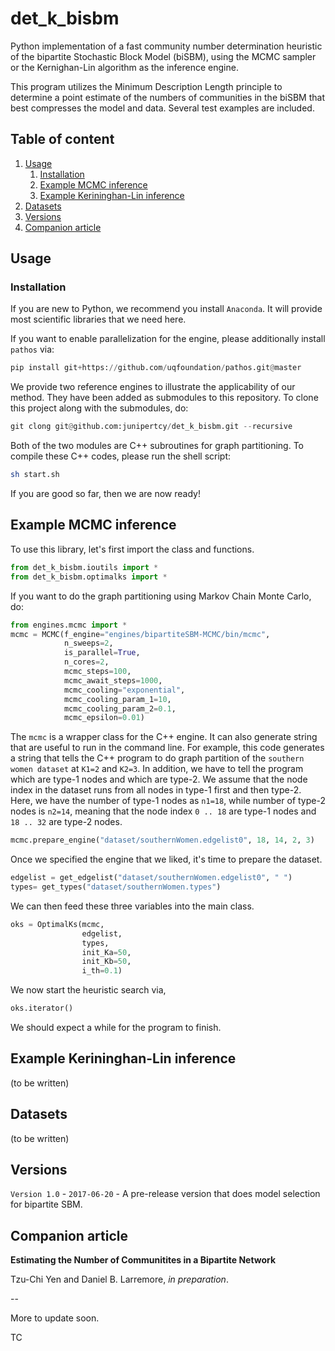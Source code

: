 # det_k_bisbm

Python implementation of a fast community number determination heuristic of the bipartite Stochastic Block Model (biSBM), 
using the MCMC sampler or the Kernighan-Lin algorithm as the inference engine. 

This program utilizes the Minimum Description Length principle to determine a point estimate of the
numbers of communities in the biSBM that best compresses the model and data. Several test examples are included.

## Table of content

1. [Usage](#usage)
    1. [Installation](#installation)
    2. [Example MCMC inference](#example-mcmc)
    3. [Example Kerininghan-Lin inference](#example-kl)
2. [Datasets](#datasets)
2. [Versions](#versions)  
3. [Companion article](#companion-article)

## Usage

### Installation

If you are new to Python, we recommend you install `Anaconda`. It will provide most scientific libraries that we need here.

If you want to enable parallelization for the engine, please additionally install `pathos` via:
```python
pip install git+https://github.com/uqfoundation/pathos.git@master
```
We provide two reference engines to illustrate the applicability of our method. They have been added as submodules to this repository. To clone this project along with the submodules, do:
```python
git clong git@github.com:junipertcy/det_k_bisbm.git --recursive
```
Both of the two modules are C++ subroutines for graph partitioning. To compile these C++ codes, please run the shell script:
```bash
sh start.sh
```
If you are good so far, then we are now ready!

## Example MCMC inference

To use this library, let's first import the class and functions.
```python
from det_k_bisbm.ioutils import *
from det_k_bisbm.optimalks import *
```
If you want to do the graph partitioning using Markov Chain Monte Carlo, do:
```python
from engines.mcmc import *
mcmc = MCMC(f_engine="engines/bipartiteSBM-MCMC/bin/mcmc",
            n_sweeps=2,
            is_parallel=True,
            n_cores=2,
            mcmc_steps=100,
            mcmc_await_steps=1000,
            mcmc_cooling="exponential",
            mcmc_cooling_param_1=10,
            mcmc_cooling_param_2=0.1,
            mcmc_epsilon=0.01)
```
The `mcmc` is a wrapper class for the C++ engine. It can also generate string that are useful to run in the command line. 
For example, this code generates a string that tells the C++ program to do graph partition of the `southern women dataset` at `K1=2` and `K2=3`. 
In addition, we have to tell the program which are type-1 nodes and which are type-2. 
We assume that the node index in the dataset runs from all nodes in type-1 first and then type-2. 
Here, we have the number of type-1 nodes as `n1=18`, while number of type-2 nodes is `n2=14`, meaning that the node index
`0 .. 18` are type-1 nodes and `18 .. 32` are type-2 nodes.  
```python
mcmc.prepare_engine("dataset/southernWomen.edgelist0", 18, 14, 2, 3)
``` 
Once we specified the engine that we liked, it's time to prepare the dataset.
```python
edgelist = get_edgelist("dataset/southernWomen.edgelist0", " ")
types= get_types("dataset/southernWomen.types")
```

We can then feed these three variables into the main class.
```python
oks = OptimalKs(mcmc,
                edgelist, 
                types,
                init_Ka=50,
                init_Kb=50,
                i_th=0.1)
```
We now start the heuristic search via,
```python
oks.iterator()
```
We should expect a while for the program to finish.

## Example Kerininghan-Lin inference

(to be written)

## Datasets

(to be written)

## Versions

`Version 1.0` - `2017-06-20` - A pre-release version that does model selection for bipartite SBM.

## Companion article

**Estimating the Number of Communitites in a Bipartite Network**

Tzu-Chi Yen and Daniel B. Larremore, *in preparation*.


--

More to update soon.

TC
